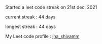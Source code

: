 Started a leet code streak on 21st dec. 2021

current streak : 44 days

longest streak : 44 days

My Leet code profile : [jha_shivamm](https://leetcode.com/jha_shivamm/)


